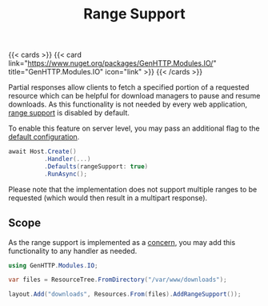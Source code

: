 ﻿---
title: Range Support
description: Enables partial responses if requested by the client, e.g. to resume downloads.
cascade:
  type: docs
---

{{< cards >}}
{{< card link="https://www.nuget.org/packages/GenHTTP.Modules.IO/" title="GenHTTP.Modules.IO" icon="link" >}}
{{< /cards >}}

Partial responses allow clients to fetch a specified portion of 
a requested resource which can be helpful for download managers
to pause and resume downloads. As this functionality is not 
needed by every web application, [range support](https://developer.mozilla.org/en-US/docs/Web/HTTP/Range_requests) is
disabled by default.

To enable this feature on server level, you may pass an
additional flag to the [default configuration](../defaults).

```csharp
await Host.Create()
          .Handler(...)
          .Defaults(rangeSupport: true)
          .RunAsync();
```

Please note that the implementation does not support multiple ranges 
to be requested (which would then result in a multipart response).

## Scope

As the range support is implemented as a [concern](../), you
may add this functionality to any handler as needed.

```csharp
using GenHTTP.Modules.IO;

var files = ResourceTree.FromDirectory("/var/www/downloads");

layout.Add("downloads", Resources.From(files).AddRangeSupport());
```
